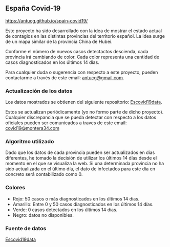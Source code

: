 ## España Covid-19

https://antucg.github.io/spain-covid19/

Este proyecto ha sido desarrollado con la idea de mostrar el estado actual de contagios en las distintas provincias 
del territorio español. La idea surge de un mapa similar de la provincia China de Hubei.

Conforme el número de nuevos casos detectactos descienda, cada provincia irá cambiando de color. Cada color representa 
una cantidad de casos diagnosticados en los últimos 14 días.

Para cualquier duda o sugerencia con respecto a este proyecto, pueden contactarme a través de este email: 
[antucg@gmail.com](antucg@gmail.com).

### Actualización de los datos

Los datos mostrados se obtienen del siguiente repositorio: [Escovid19data](https://github.com/montera34/escovid19data). 

Estos se actualizan periódicamente (yo no formo parte de dicho proyecto). Cualquier discrepancia que se pueda detectar 
con respecto a los datos oficiales pueden ser comunicados a traves de este email: 
[covid19@montera34.com](covid19@montera34.com)

### Algoritmo utilizado

Dado que los datos de cada provincia pueden ser actualizados en días diferentes, he tomado la decisión de utilizar los 
últimos 14 días desde el momento en el que se visualiza la web. Si una determinada provincia no ha sido actualizada en 
el último día, el dato de infectados para este día en concreto será contabilizado como 0.  

### Colores

* Rojo: 50 casos o más diagnosticados en los últimos 14 días.
* Amarillo: Entre 0 y 50 casos diagnosticados en los últimos 14 días.
* Verde: 0 casos detectados en los últimos 14 días.
* Negro: datos no disponibles.

### Fuente de datos

[Escovid19data](https://github.com/montera34/escovid19data)
